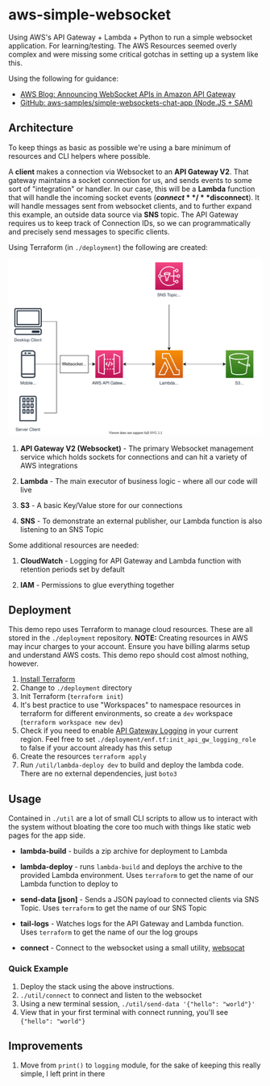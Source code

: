# aws-simple-websocket

Using AWS's API Gateway + Lambda + Python to run a simple websocket application. For learning/testing. The AWS Resources
seemed overly complex and were missing some critical gotchas in setting up a system like this.

Using the following for guidance:

* [AWS Blog: Announcing WebSocket APIs in Amazon API Gateway](https://aws.amazon.com/blogs/compute/announcing-websocket-apis-in-amazon-api-gateway/)
* [GitHub: aws-samples/simple-websockets-chat-app (Node.JS + SAM)](https://github.com/aws-samples/simple-websockets-chat-app)

## Architecture

To keep things as basic as possible we're using a bare minimum of resources and CLI helpers where possible.

A **client** makes a connection via Websocket to an **API Gateway V2**. That gateway maintains a socket connection for
us, and sends events to some sort of "integration" or handler. In our case, this will be a **Lambda** function that will
handle the incoming socket events (**$connect**/**$disconnect**). It will handle messages sent from websocket clients,
and to further expand this example, an outside data source via **SNS** topic. The API Gateway requires us to keep track
of Connection IDs, so we can programmatically and precisely send messages to specific clients.

Using Terraform (in `./deployment`) the following are created:

![Architecture Diagram](./docs/architecture.svg)

1. **API Gateway V2 (Websocket)** - The primary Websocket management service which holds sockets for connections and can
   hit a variety of AWS integrations

1. **Lambda** - The main executor of business logic - where all our code will live

1. **S3** - A basic Key/Value store for our connections

1. **SNS** - To demonstrate an external publisher, our Lambda function is also listening to an SNS Topic

Some additional resources are needed:

1. **CloudWatch** - Logging for API Gateway and Lambda function with retention periods set by default

1. **IAM** - Permissions to glue everything together

## Deployment

This demo repo uses Terraform to manage cloud resources. These are all stored in the `./deployment` repository.
**NOTE:** Creating resources in AWS may incur charges to your account. Ensure you have billing alarms setup and
understand AWS costs. This demo repo should cost almost nothing, however.

1. [Install Terraform](https://learn.hashicorp.com/tutorials/terraform/install-cli)
1. Change to `./deployment` directory
1. Init Terraform (`terraform init`)
1. It's best practice to use "Workspaces" to namespace resources in terraform for different environments, so create
   a `dev` workspace (`terraform workspace new dev`)
1. Check if you need to
   enable [API Gateway Logging](https://aws.amazon.com/premiumsupport/knowledge-center/api-gateway-cloudwatch-logs/) in
   your current region. Feel free to set `./deployment/enf.tf:init_api_gw_logging_role` to false if your account already
   has this setup
1. Create the resources `terraform apply`
1. Run `/util/lambda-deploy dev` to build and deploy the lambda code. There are no external dependencies, just `boto3`

## Usage

Contained in `./util` are a lot of small CLI scripts to allow us to interact with the system without bloating the core
too much with things like static web pages for the app side.

* **lambda-build** - builds a zip archive for deployment to Lambda

* **lambda-deploy** - runs `lambda-build` and deploys the archive to the provided Lambda environment. Uses `terraform` 
  to get the name of our Lambda function to deploy to

* **send-data [json]** - Sends a JSON payload to connected clients via SNS Topic. Uses `terraform` to get the name of
  our SNS Topic
  
* **tail-logs** - Watches logs for the API Gateway and Lambda function. Uses `terraform` to get the name of
  our the log groups
  
* **connect** - Connect to the websocket using a small utility, [websocat](https://github.com/vi/websocat) 

### Quick Example

 1. Deploy the stack using the above instructions.
 1. `./util/connect` to connect and listen to the websocket
 1. Using a new terminal session, `./util/send-data '{"hello": "world"}'`
 1. View that in your first terminal with connect running, you'll see `{"hello": "world"}`

## Improvements

1. Move from `print()` to `logging` module, for the sake of keeping this really simple, I left print in there

